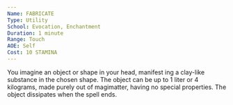 ```yaml
---
Name: FABRICATE
Type: Utility
School: Evocation, Enchantment
Duration: 1 minute
Range: Touch 
AOE: Self
Cost: 10 STAMINA
---
```

You imagine an object or shape in your head, manifest  ing a clay-like substance in the chosen shape. The object can be up to 1 liter or 4 kilograms, made purely out of magimatter, having no special properties. The object dissipates when the spell ends.